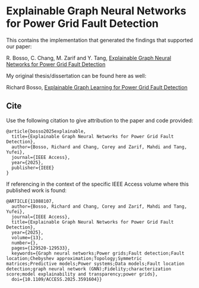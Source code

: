 # Explainable Graph Neural Networks for Power Grid Fault Detection

This contains the implementation that generated the findings that supported our paper:

R. Bosso, C. Chang, M. Zarif and Y. Tang, [Explainable Graph Neural Networks for Power Grid Fault Detection](https://ieeexplore.ieee.org/abstract/document/11088107)

My original thesis/dissertation can be found here as well:

Richard Bosso, [Explainable Graph Learning for Power Grid Fault Detection](https://www.proquest.com/openview/588a3357581b9cbf237e5a017c9d4643/1?pq-origsite=gscholar&cbl=18750&diss=y)

## Cite
Use the following citation to give attribution to the paper and code provided:
```
@article{bosso2025explainable,
  title={Explainable Graph Neural Networks for Power Grid Fault Detection},
  author={Bosso, Richard and Chang, Corey and Zarif, Mahdi and Tang, Yufei},
  journal={IEEE Access},
  year={2025},
  publisher={IEEE}
}
```
If referencing in the context of the specific IEEE Access volume where this published work is found:

```
@ARTICLE{11088107,
  author={Bosso, Richard and Chang, Corey and Zarif, Mahdi and Tang, Yufei},
  journal={IEEE Access}, 
  title={Explainable Graph Neural Networks for Power Grid Fault Detection}, 
  year={2025},
  volume={13},
  number={},
  pages={129520-129533},
  keywords={Graph neural networks;Power grids;Fault detection;Fault location;Chebyshev approximation;Topology;Symmetric matrices;Predictive models;Power systems;Data models;Fault location detection;graph neural network (GNN);Fidelity;characterization score;model explainability and transparency;power grids},
  doi={10.1109/ACCESS.2025.3591604}}
```
